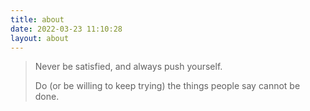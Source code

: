 ```yaml
---
title: about
date: 2022-03-23 11:10:28
layout: about
---
```


> Never be satisfied, and always push yourself.
>
> Do (or be willing to keep trying) the things people say cannot be done.

